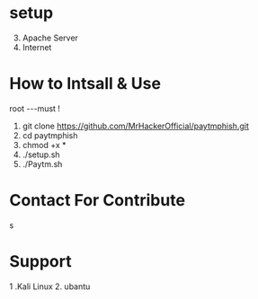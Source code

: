 # setup

3. Apache Server
4. Internet





# How to Intsall & Use
root ---must !
1. git clone https://github.com/MrHackerOfficial/paytmphish.git
2. cd paytmphish
3. chmod +x *
4. ./setup.sh
5. ./Paytm.sh

# Contact For Contribute
s
# Support
1 .Kali Linux  2. ubantu
